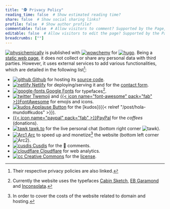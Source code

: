```yaml
---
title: "🕵️ Privacy Policy"
reading_time: false  # Show estimated reading time?
share: false  # Show social sharing links?
profile: false  # Show author profile?
commentable: false  # Allow visitors to comment? Supported by the Page, Post, and Docs content types.
editable: false  # Allow visitors to edit the page? Supported by the Page, Post, and Docs content types.
breadcrumbs: [""]
---
```


[<img draggable="false" class="icon" alt="physichemically" src="/icon/logo-physichemically.svg">](/) is published with [<img draggable="false" class="icon" alt="wowchemy" src="/icon/wowchemy.svg">](https://wowchemy.com/) for [<img draggable="false" class="icon" alt="hugo" src="/icon/hugo.svg">](https://gohugo.io). Being a [static web page](https://en.wikipedia.org/wiki/Static_web_page), it does not collect or share any personal data with third parties. However, it uses external services to add various functionalities, which are detailed in the following list[^1]:

[^1]: Their respective privacy policies are also linked.

- [<img draggable="false" class="icon" alt="github" src="/icon/github.jpg"> Github](https://docs.github.com/en/github/site-policy/github-privacy-statement) for hosting its [source code](https://github.com/rodrigoalcarazdelaosa/fisiquimicamente).
- [<img draggable="false" class="icon" alt="netlify" src="/icon/netlify.svg"> Netlify](https://www.netlify.com/privacy/) for deploying/serving it and for the [contact form](/#contact).
- [<img draggable="false" class="icon" alt="google-fonts" src="/icon/google-fonts.svg"> Google Fonts](https://policies.google.com/privacy) for typefaces[^2].
- [<img draggable="false" class="icon" alt="twitter" src="/icon/twitter.svg"> Twemoji](https://twitter.com/es/privacy) and [{{< icon name="font-awesome" pack="fab" >}}FontAwesome](https://fontawesome.com/privacy) for emojis and icons.
- [<img draggable="false" class="icon" alt="kudos" src="/icon/kudos.svg"> Applause Button](https://applause-button.com) for the [kudos]({{< relref "/post/hola-mundo#kudos" >}}).
- [{{< icon name="paypal" pack="fab" >}}PayPal](https://www.paypal.com/es/webapps/mpp/ua/privacy-full) for the *coffees* (donations).
- [<img draggable="false" class="icon" alt="tawk" src="/icon/tawk-sitelogo.png"> tawk.to](https://www.tawk.to/privacy-policy/) for the live personal chat (bottom right corner <img draggable="false" class="icon" alt="tawk" src="/icon/tawk.svg">).
- [<img draggable="false" class="icon" alt="Arc1" src="/icon/Arc1.svg"> Arc](https://arc.io/about/) to speed up and monetize[^3] the website (bottom left corner <img draggable="false" class="icon" alt="Arc2" src="/icon/Arc2.svg">).
- [<img draggable="false" class="icon" alt="cusdis" src="/icon/cusdis.svg"> Cusdis](https://cusdis.com/privacy-policy) for the 💬 comments.
- [<img draggable="false" class="icon" alt="cloudflare" src="/icon/cloudflare.svg"> Cloudflare](https://www.cloudflare.com/es-es/privacypolicy/) for web analytics.
- [<img draggable="false" class="icon" alt="cc" src="/icon/cc.svg"> Creative Commons](https://creativecommons.org/privacy/) for the [license](/license).
<!-- - [<img draggable="false" class="icon" alt="widgetbot" src="/icon/widgetbot.svg"> WidgetBot](https://widgetbot.io/privacy) for the [{{< icon name="discord" pack="fab" >}} Discord](https://discord.gg/kJqPqTJ) widget (bottom left corner {{< icon name="comments" pack="fas" >}}). -->

[^2]: Currently the website uses the typefaces [Cabin Sketch](https://fonts.google.com/specimen/Cabin+Sketch), [EB Garamond](https://fonts.google.com/specimen/EB+Garamond) and [Inconsolata](https://fonts.google.com/specimen/Inconsolata).

[^3]: In order to cover the costs of the website related to domain and hosting.